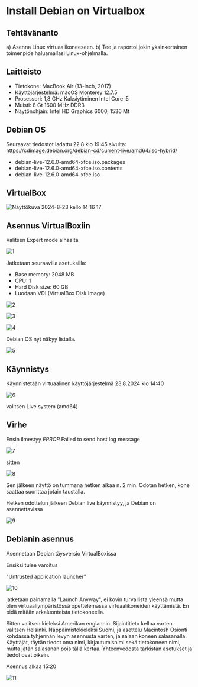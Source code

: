 # Install Debian on Virtualbox

## Tehtävänanto

a) Asenna Linux virtuaalikoneeseen.
b) Tee ja raportoi jokin yksinkertainen toimenpide haluamallasi Linux-ohjelmalla.

## Laitteisto

- Tietokone: MacBook Air (13-inch, 2017)
- Käyttöjärjestelmä: macOS Monterey 12.7.5
- Prosessori: 1,8 GHz Kaksiytiminen Intel Core i5
- Muisti: 8 Gt 1600 MHz DDR3
- Näytönohjain: Intel HD Graphics 6000, 1536 Mt

## Debian OS

Seuraavat tiedostot ladattu 22.8 klo 19:45 sivulta: https://cdimage.debian.org/debian-cd/current-live/amd64/iso-hybrid/
- debian-live-12.6.0-amd64-xfce.iso.packages
- debian-live-12.6.0-amd64-xfce.iso.contents
- debian-live-12.6.0-amd64-xfce.iso

## VirtualBox

![Näyttökuva 2024-8-23 kello 14 16 17](https://github.com/user-attachments/assets/ab2c11b1-f5e3-4570-9b03-886d1969b00a)

## Asennus VirtualBoxiin

Valitsen Expert mode alhaalta

![1](https://github.com/user-attachments/assets/e5edd1ee-58ad-4a45-af92-abde357c07fe)

Jatketaan seuraavilla asetuksilla:

- Base memory: 2048 MB
- CPU: 1
- Hard Disk size: 60 GB
- Luodaan VDI (VirtualBox Disk Image)

![2](https://github.com/user-attachments/assets/62933fad-1d11-4c4e-b0e1-740be5ab987e)

![3](https://github.com/user-attachments/assets/3516341d-9794-4331-97f1-861862370d08)

![4](https://github.com/user-attachments/assets/94697404-2f87-4b88-a23c-ff510a9a6dae)

Debian OS nyt näkyy listalla.

![5](https://github.com/user-attachments/assets/10da0c21-4389-49a8-8abc-49c02bf44067)


## Käynnistys 

Käynnistetään virtuaalinen käyttöjärjestelmä 23.8.2024 klo 14:40 


![6](https://github.com/user-attachments/assets/9aaac595-a58b-4731-b6d2-bad23fc31787)

valitsen Live system (amd64)

## Virhe

Ensin ilmestyy *ERROR* Failed to send host log message

![7](https://github.com/user-attachments/assets/2f24c8ec-4b0b-4e12-8517-ba7e07e3aa42)

sitten

![8](https://github.com/user-attachments/assets/bb40e462-5d6b-482e-ad46-e2fcd46c6d11)

Sen jälkeen näyttö on tummana hetken aikaa n. 2 min. Odotan hetken, kone saattaa suorittaa jotain taustalla.


Hetken odottelun jälkeen Debian live käynnistyy, ja Debian on asennettavissa

![9](https://github.com/user-attachments/assets/0e2db746-1efd-4a31-98d5-17c8f32caa97) 

## Debianin asennus 

Asennetaan Debian täysversio VirtualBoxissa

Ensiksi tulee varoitus

"Untrusted application launcher"

![10](https://github.com/user-attachments/assets/e4b40c92-2fc7-4542-bd6b-5912a6a86b41)

jatketaan painamalla "Launch Anyway", ei kovin turvallista yleensä mutta olen virtuaaliympäristössä opettelemassa virtuaalikoneiden käyttämistä. En pidä mitään arkaluonteista tietokoneella.

Sitten valitsen kieleksi Amerikan englannin.
Sijaintitieto kelloa varten valitsen Helsinki.
Näppäimistökieleksi Suomi, ja asettelu Macintosh
Osionti kohdassa tyhjennän levyn asennusta varten, ja salaan koneen salasanalla.
Käyttäjät, täytän tiedot oma nimi, kirjautumisnimi sekä tietokoneen nimi, mutta jätän salasanan pois tällä kertaa.
Yhteenvedosta tarkistan asetukset ja tiedot ovat oikein.

Asennus alkaa 15:20

![11](https://github.com/user-attachments/assets/84cf90ff-b85a-4ee3-a246-05ce2b0a8d73)

